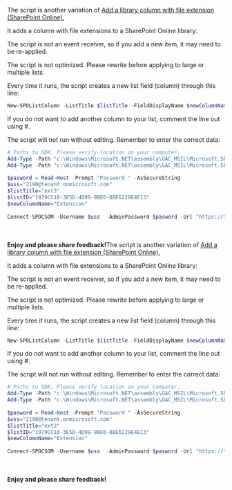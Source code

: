 The script is another variation of [Add a library column with file extension (SharePoint Online).](https://gallery.technet.microsoft.com/Add-a-library-column-with-04796e65)

 

It adds a column with file extensions to a SharePoint Online library:



The script is not an event receiver, so if you add a new item, it may need to be re-applied.

The script is not optimized. Please rewrite before applying to large or multiple lists.

 

Every time it runs, the script creates a new list field (column) through this line:

```PowerShell
New-SPOListColumn -ListTitle $listTitle -FieldDisplayName $newColumnName -FieldType Text -StaticName "FileNameWithExtension" -Name "FileNameWithExtension" -AddToDefaultView $true -AddToView "" 
```
If you do not want to add another column to your list, comment the line out using #.


The script will not run without editing. Remember to enter the correct data:
```PowerShell
# Paths to SDK. Please verify location on your computer. 
Add-Type -Path "c:\Windows\Microsoft.NET\assembly\GAC_MSIL\Microsoft.SharePoint.Client\v4.0_16.0.0.0__71e9bce111e9429c\Microsoft.SharePoint.Client.dll" 
Add-Type -Path "c:\Windows\Microsoft.NET\assembly\GAC_MSIL\Microsoft.SharePoint.Client.Runtime\v4.0_16.0.0.0__71e9bce111e9429c\Microsoft.SharePoint.Client.Runtime.dll" 
 
$pasword = Read-Host -Prompt "Password " -AsSecureString 
$uss="2190@tenant.onmicrosoft.com" 
$listTitle="ext3" 
$listID="1979CC10-3E5D-4D99-9BE6-8BE6229E4E13" 
$newColumnName="Extension" 
 
Connect-SPOCSOM -Username $uss  -AdminPassword $pasword -Url "https://tenant.sharepoint.com/sites/powie3"
``` 
 
<br/><br/>
<b>Enjoy and please share feedback!</b>The script is another variation of [Add a library column with file extension (SharePoint Online).](https://gallery.technet.microsoft.com/Add-a-library-column-with-04796e65)

 

It adds a column with file extensions to a SharePoint Online library:



 

 

The script is not an event receiver, so if you add a new item, it may need to be re-applied.

The script is not optimized. Please rewrite before applying to large or multiple lists.

 

Every time it runs, the script creates a new list field (column) through this line:

```PowerShell
New-SPOListColumn -ListTitle $listTitle -FieldDisplayName $newColumnName -FieldType Text -StaticName "FileNameWithExtension" -Name "FileNameWithExtension" -AddToDefaultView $true -AddToView "" 
```
If you do not want to add another column to your list, comment the line out using #.


The script will not run without editing. Remember to enter the correct data:
```PowerShell
# Paths to SDK. Please verify location on your computer. 
Add-Type -Path "c:\Windows\Microsoft.NET\assembly\GAC_MSIL\Microsoft.SharePoint.Client\v4.0_16.0.0.0__71e9bce111e9429c\Microsoft.SharePoint.Client.dll" 
Add-Type -Path "c:\Windows\Microsoft.NET\assembly\GAC_MSIL\Microsoft.SharePoint.Client.Runtime\v4.0_16.0.0.0__71e9bce111e9429c\Microsoft.SharePoint.Client.Runtime.dll" 
 
$pasword = Read-Host -Prompt "Password " -AsSecureString 
$uss="2190@tenant.onmicrosoft.com" 
$listTitle="ext3" 
$listID="1979CC10-3E5D-4D99-9BE6-8BE6229E4E13" 
$newColumnName="Extension" 
 
Connect-SPOCSOM -Username $uss  -AdminPassword $pasword -Url "https://tenant.sharepoint.com/sites/powie3"
``` 
 
<br/><br/>
<b>Enjoy and please share feedback!</b>
